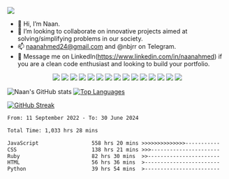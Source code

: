 ![](https://komarev.com/ghpvc/?username=naanahmed)
- 👋 Hi, I’m Naan.
- 💞️ I’m looking to collaborate on innovative projects aimed at solving/simplifying problems in our society.
- 📫 naanahmed24@gmail.com and @nbjrr on Telegram.
- 💞️ Message me on LinkedIn(https://www.linkedin.com/in/naanahmed) if you are a clean code enthusiast and looking to build your portfolio.

<!---
naanahmed/naanahmed is a ✨ special ✨ repository because its `README.md` (this file) appears on your GitHub profile.
You can click the Preview link to take a look at your changes. 
--->

<p align="center">
 <img src="https://img.shields.io/badge/C-00599C?style=flat-square&logo=c&logoColor=white"/>
<img src="https://img.shields.io/badge/-C#-E34A86?style=flat-square&logo=csharp"/>
<img src="https://img.shields.io/badge/-C++-00599C?style=flat-square&logo=c"/>
<img src="https://img.shields.io/badge/-HTML5-E34F26?style=flat-square&logo=html5&logoColor=white"/>
<img src="https://img.shields.io/badge/-CSS3-1572B6?style=flat-square&logo=css3"/>
<img src="https://img.shields.io/badge/-Bootstrap-563D7C?style=flat-square&logo=bootstrap"/>
<img src="https://img.shields.io/badge/-Heroku-430098?style=flat-square&logo=heroku"/>
<img src="https://img.shields.io/badge/-JavaScript-black?style=flat-square&logo=javascript"/>
<img src="https://img.shields.io/badge/-Nodejs-black?style=flat-square&logo=Node.js"/>
<img src="https://img.shields.io/badge/-React-black?style=flat-square&logo=react"/>
<img src="https://img.shields.io/badge/-MongoDB-black?style=flat-square&logo=mongodb"/>
<img src="https://img.shields.io/badge/-MySQL-black?style=flat-square&logo=mysql"/>
<img src="https://img.shields.io/badge/-Kubernetes-black?style=flat-square&logo=Kubernetes"/>
<img src="https://img.shields.io/badge/-Git-black?style=flat-square&logo=git"/>
<img src="https://img.shields.io/badge/-GitHub-black?style=flat-square&logo=github"/>
</p>

![Naan's GitHub stats](https://github-readme-stats.vercel.app/api?username=naanahmed&show_icons=true&theme=radical&count_private=true) [![Top Languages](https://github-readme-stats.vercel.app/api/top-langs/?username=naanahmed&layout=compact)](https://github.com/anuraghazra/github-readme-stats)

[![GitHub Streak](https://streak-stats.demolab.com/?user=naanahmed&theme=dark)](https://git.io/streak-stats)

<!--START_SECTION:waka-->

```txt
From: 11 September 2022 - To: 30 June 2024

Total Time: 1,033 hrs 28 mins

JavaScript                 558 hrs 20 mins >>>>>>>>>>>>>>-----------   54.03 %
CSS                        138 hrs 21 mins >>>----------------------   13.39 %
Ruby                       82 hrs 30 mins  >>-----------------------   07.98 %
HTML                       56 hrs 36 mins  >------------------------   05.48 %
Python                     39 hrs 54 mins  >------------------------   03.86 %
```

<!--END_SECTION:waka-->

<!-- ![](./profile-3d-contrib/profile-night-view.svg)   -->


